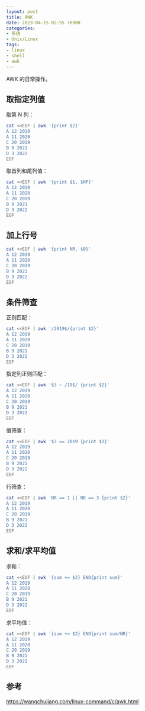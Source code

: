 ```yaml
---
layout: post
title: AWK
date: 2023-04-15 02:55 +0000
categories:
- 系统
- Unix/Linux
tags:
- linux
- shell
- awk
---
```

AWK 的日常操作。

## 取指定列值

取第 N 列：
```bash
cat <<EOF | awk '{print $2}'
A 12 2019
A 11 2020
C 20 2019
B 9 2021
D 3 2022
EOF
```

取首列和尾列值：
```bash
cat <<EOF | awk '{print $1, $NF}'
A 12 2019
A 11 2020
C 20 2019
B 9 2021
D 3 2022
EOF
```

## 加上行号
```bash
cat <<EOF | awk '{print NR, $0}'
A 12 2019
A 11 2020
C 20 2019
B 9 2021
D 3 2022
EOF
```

## 条件筛查

正则匹配：
```bash
cat <<EOF | awk '/2019$/{print $2}'
A 12 2019
A 11 2020
C 20 2019
B 9 2021
D 3 2022
EOF
```

指定列正则匹配：
```bash
cat <<EOF | awk '$3 ~ /19$/ {print $2}'
A 12 2019
A 11 2020
C 20 2019
B 9 2021
D 3 2022
EOF
```

值筛查：
```bash
cat <<EOF | awk '$3 == 2019 {print $2}'
A 12 2019
A 11 2020
C 20 2019
B 9 2021
D 3 2022
EOF
```

行筛查：
```bash
cat <<EOF | awk 'NR == 1 || NR == 3 {print $2}'
A 12 2019
A 11 2020
C 20 2019
B 9 2021
D 3 2022
EOF
```

## 求和/求平均值

求和：
``` bash
cat <<EOF | awk '{sum += $2} END{print sum}'
A 12 2019
A 11 2020
C 20 2019
B 9 2021
D 3 2022
EOF
```

求平均值：
``` bash
cat <<EOF | awk '{sum += $2} END{print sum/NR}'
A 12 2019
A 11 2020
C 20 2019
B 9 2021
D 3 2022
EOF
```

## 参考
<https://wangchujiang.com/linux-command/c/awk.html>

